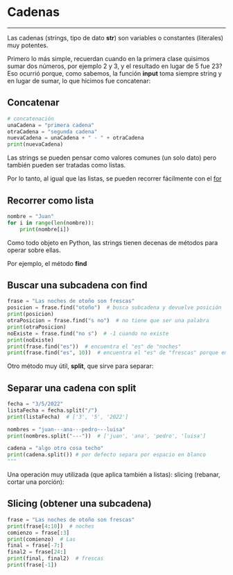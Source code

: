 # Cadenas

---

Las cadenas (strings, tipo de dato **str**) son variables o constantes (literales) muy potentes.

Primero lo más simple, recuerdan cuando en la primera clase quisimos sumar dos números, por ejemplo 2 y 3, y el resultado en lugar de 5 fue 23?
Eso ocurrió porque, como sabemos, la función **input** toma siempre string y en lugar de sumar, lo que hicimos fue concatenar:

## Concatenar

```py
# concatenación
unaCadena = "primera cadena"
otraCadena = "segunda cadena"
nuevaCadena = unaCadena + " - " + otraCadena
print(nuevaCadena)
```

Las strings se pueden pensar como valores comunes (un solo dato) pero también pueden ser tratadas como listas.

Por lo tanto, al igual que las listas, se pueden recorrer fácilmente con el [for](bucles/for.md)

## Recorrer como lista

``` py
nombre = "Juan"
for i in range(len(nombre)):
    print(nombre[i])
```

Como todo objeto en Python, las strings tienen decenas de métodos para operar sobre ellas.

Por ejemplo, el método **find**

## Buscar una subcadena con **find**

```py
frase = "Las noches de otoño son frescas"
posicion = frase.find("otoño")  # busca subcadena y devuelve posición
print(posicion)
otraPosicion = frase.find("s no")  # no tiene que ser una palabra
print(otraPosicion)
noExiste = frase.find("no s")  # -1 cuando no existe
print(noExiste)
print(frase.find("es"))  # encuentra el "es" de "noches"
print(frase.find("es", 10))  # encuentra el "es" de "frescas" porque empieza a buscar desde mas adelante
```

Otro método muy útil, **split**, que sirve para separar:

## Separar una cadena con **split**

```py
fecha = "3/5/2022"
listaFecha = fecha.split("/")
print(listaFecha)  # ['3', '5', '2022']

nombres = "juan---ana---pedro---luisa"
print(nombres.split("---"))  # ['juan', 'ana', 'pedro', 'luisa']

cadena = "algo otro cosa techo"
print(cadena.split()) # por defecto separa por espacio en blanco
"""
```

Una operación muy utilizada (que aplica también a listas): slicing (rebanar, cortar una porción):

## Slicing (obtener una subcadena)

```py
frase = "Las noches de otoño son frescas"
print(frase[4:10])  # noches
comienzo = frase[:3]
print(comienzo)  # Las
final = frase[-7:]
final2 = frase[24:]
print(final, final2)  # frescas
print(frase[-1])
```
